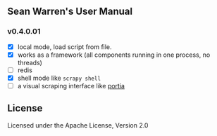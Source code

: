 Sean Warren's User Manual 
----

### v0.4.0.01  

- [x] local mode, load script from file.
- [x] works as a framework (all components running in one process, no threads)
- [ ] redis
- [x] shell mode like `scrapy shell` 
- [ ] a visual scraping interface like [portia](https://github.com/scrapinghub/portia)

License
-------
Licensed under the Apache License, Version 2.0

